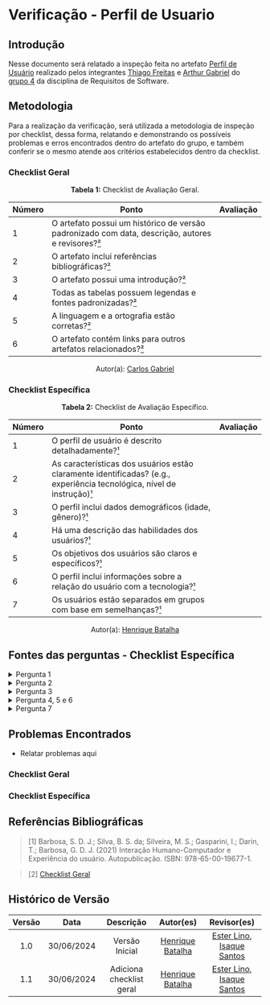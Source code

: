 # Verificação - Perfil de Usuario

## Introdução

Nesse documento será relatado a inspeção feita no artefato [Perfil de Usuário](https://requisitos-de-software.github.io/2024.1-Gov.br/#/perfil_usuario/perfil_usuario) realizado pelos integrantes [Thiago Freitas](https://github.com/thiagorfreitas) e [Arthur Gabriel](https://github.com/ArthurGabrieel) do [grupo 4](https://github.com/Requisitos-de-Software/2024.1-Gov.br) da disciplina de Requisitos de Software.
## Metodologia

Para a realização da verificação, será utilizada a metodologia de inspeção por checklist, dessa forma, relatando e demonstrando os possíveis problemas e erros encontrados dentro do artefato do grupo, e também conferir se o mesmo atende aos critérios estabelecidos dentro da checklist.

### Checklist Geral

<font><p style="text-align: center">**Tabela 1:** Checklist de Avaliação Geral.</p></font>

| Número  | Ponto                                                                                                           | Avaliação         |
|-----|----------------------------------------------------------------------------------------------------------------------|------------------|
| 1   | O artefato possui um histórico de versão padronizado com data, descrição, autores e revisores?[²](#ref2)                       |                  |
| 2   | O artefato inclui referências bibliográficas?[²](#ref2)                                                                        |                  |
| 3   | O artefato possui uma introdução?[²](#ref2)                                                                                    |                  |
| 4   | Todas as tabelas possuem legendas e fontes padronizadas?[²](#ref2)                                                             |                  |
| 5  | A linguagem e a ortografia estão corretas?[²](#ref2)                                                                            |                  |
| 6  | O artefato contém links para outros artefatos relacionados?[²](#ref2)                                                           |                  |

<div align="center">Autor(a): <a href="https://github.com/TheCarlosRamos">Carlos Gabriel</a></div>


### Checklist Específica

<font><p style="text-align: center">**Tabela 2:** Checklist de Avaliação Específico.</p></font>

| Número | Ponto | Avaliação |
| ------ | ------ | --------- |
| 1 | O perfil de usuário é descrito detalhadamente?[¹](#ref1) |  |
| 2 | As características dos usuários estão claramente identificadas? (e.g., experiência tecnológica, nível de instrução)[¹](#ref1) |  |
| 3 | O perfil inclui dados demográficos (idade, gênero)?[¹](#ref1) |  |
| 4 | Há uma descrição das habilidades dos usuários?[¹](#ref1) |  | |  |
| 5 | Os objetivos dos usuários são claros e específicos?[¹](#ref1) |  |
| 6 | O perfil inclui informações sobre a relação do usuário com a tecnologia?[¹](#ref1) |  |
| 7 | Os usuários estão separados em grupos com base em semelhanças?[¹](#ref1) |  |

<div align="center">Autor(a): <a href="https://github.com/HeBatalha">Henrique Batalha</a></div>

## Fontes das perguntas - Checklist Específica

</details>
<details><summary>Pergunta 1</summary>
<img src="assets/verificacao/perfil1.png" alt="ref" width="700"/>
</details>

</details>
<details><summary>Pergunta 2</summary>
<img src="assets/verificacao/perfil2.png" alt="ref" width="700"/>
</details>

</details>
<details><summary>Pergunta 3</summary>
<img src="assets/verificacao/perfil3.png" alt="ref" width="700"/>
</details>

</details>
<details><summary>Pergunta 4, 5 e 6</summary>
<img src="assets/verificacao/perfil4.png" alt="ref" width="700"/>
</details>

</details>
<details><summary>Pergunta 7</summary>
<img src="assets/verificacao/perfil5.png" alt="ref" width="700"/>
</details>

## Problemas Encontrados

- Relatar problemas aqui

### Checklist Geral

### Checklist Específica


## Referências Bibliográficas

<a id="ref1"></a>

> [1] Barbosa, S. D. J.; Silva, B. S. da; Silveira, M. S.; Gasparini, I.; Darin, T.; Barbosa, G. D. J. (2021)
Interação Humano-Computador e Experiência do usuário. Autopublicação. ISBN: 978-65-00-19677-1.

<a id="ref2"></a>

> [2] [Checklist Geral](verificacao/grupo_4/verificacao_grupo4.md#metodologia)

## Histórico de Versão

| Versão |    Data    |                      Descrição                      |      Autor(es)      | Revisor(es)  |
| :----: | :--------: | :-------------------------------------------------: | :-----------------: | :----------: |
|  1.0   | 30/06/2024 | Versão Inicial | [Henrique Batalha](https://github.com/HeBatalha) | [Ester Lino](https://github.com/esteerlino), [Isaque Santos](https://github.com/IsaqueSH) |
|  1.1   | 30/06/2024 | Adiciona checklist geral | [Henrique Batalha](https://github.com/HeBatalha) | [Ester Lino](https://github.com/esteerlino), [Isaque Santos](https://github.com/IsaqueSH) |